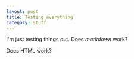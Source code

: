 ```yaml
---
layout: post
title: Testing everything
category: stuff
---
```


I'm just testing things out. Does _markdown_ work?

<div class="cool-button">Does HTML work?</div>